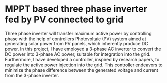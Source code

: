 # MPPT based three phase inverter fed by PV connected to grid
 Three phase inverter will transfer maximum active power by controlling  phase with the help of controllers
Photovoltaic (PV) system aimed at generating solar power from PV panels, which inherently produce DC power. In this project, I have employed a 3-phase AC inverter to convert the DC power into 3-phase AC power, suitable for integration into the grid. Furthermore, I have developed a controller, inspired by research papers, to regulate the active power injection into the grid. This controller endeavors to minimize the phase difference between the generated voltage and current from the 3-phase inverter.
